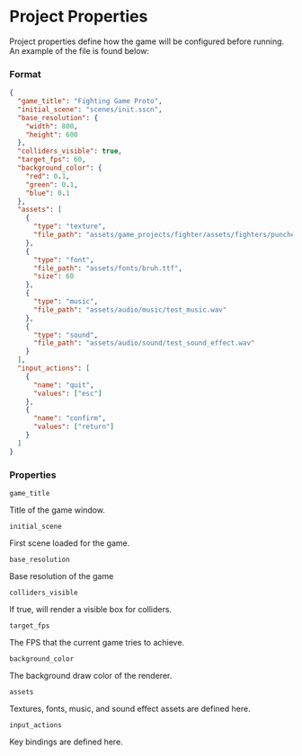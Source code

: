 # Project Properties

Project properties define how the game will be configured before running.  An example of the file is found below:

### Format

```json
{
  "game_title": "Fighting Game Proto",
  "initial_scene": "scenes/init.sscn",
  "base_resolution": {
    "width": 800,
    "height": 600
  },
  "colliders_visible": true,
  "target_fps": 60,
  "background_color": {
    "red": 0.1,
    "green": 0.1,
    "blue": 0.1
  },
  "assets": [
    {
      "type": "texture",
      "file_path": "assets/game_projects/fighter/assets/fighters/puncher/puncher_basic_sheet.png"
    },
    {
      "type": "font",
      "file_path": "assets/fonts/bruh.ttf",
      "size": 60
    },
    {
      "type": "music",
      "file_path": "assets/audio/music/test_music.wav"
    },
    {
      "type": "sound",
      "file_path": "assets/audio/sound/test_sound_effect.wav"
    }
  ],
  "input_actions": [
    {
      "name": "quit",
      "values": ["esc"]
    },
    {
      "name": "confirm",
      "values": ["return"]
    }
  ]
}
```

### Properties

`game_title`

Title of the game window.

`initial_scene`

First scene loaded for the game.

`base_resolution`

Base resolution of the game

`colliders_visible`

If true, will render a visible box for colliders.

`target_fps`

The FPS that the current game tries to achieve.

`background_color`

The background draw color of the renderer.

`assets`

Textures, fonts, music, and sound effect assets are defined here.

`input_actions`

Key bindings are defined here.
